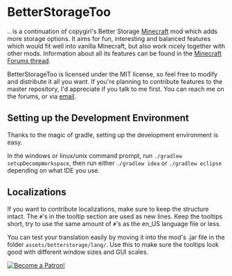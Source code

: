 BetterStorageToo
================

.. is a continuation of copygirl's Better Storage [Minecraft](http://minecraft.net/) mod which adds more storage options. It aims
for fun, interesting and balanced features which would fit well into vanilla Minecraft,
but also work nicely together with other mods. Information about all its features can be
found in the [Minecraft Forums thread](http://www.minecraftforum.net/topic/1548203-/).

BetterStorageToo is licensed under the MIT license, so feel free to modify and distribute
it all you want. If you're planning to contribute features to the master repository,
I'd appreciate if you talk to me first. You can reach me on the forums, or via
[email](mailto:tehstoneman@gmail.com).

Setting up the Development Environment
--------------------------------------
Thanks to the magic of gradle, setting up the development environment is easy.

In the windows or linux/unix command prompt, run ```./gradlew setupDecompWorkspace```,
then run either ```./gradlew idea``` or ```./gradlew eclipse``` depending on what IDE you use.

Localizations
-------------

If you want to contribute localizations, make sure to keep the structure intact. The
```#```'s in the tooltip section are used as new lines. Keep the tooltips short, try to
use the same amount of ```#```'s as the en_US language file or less.

You can test your translation easily by moving it into the mod's .jar file in the
folder ```assets/betterstorage/lang/```. Use this to make sure the tooltips look good
with different window sizes and GUI scales.

[![Become a Patron!](https://img.shields.io/badge/patreon-donate-yellow.svg)](https://www.patreon.com/bePatron?u=3018034)

